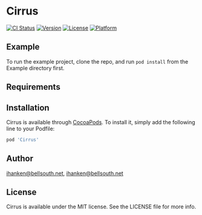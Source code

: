 # Cirrus

[![CI Status](http://img.shields.io/travis/ihanken@bellsouth.net/Cirrus.svg?style=flat)](https://travis-ci.org/ihanken@bellsouth.net/Cirrus)
[![Version](https://img.shields.io/cocoapods/v/Cirrus.svg?style=flat)](http://cocoapods.org/pods/Cirrus)
[![License](https://img.shields.io/cocoapods/l/Cirrus.svg?style=flat)](http://cocoapods.org/pods/Cirrus)
[![Platform](https://img.shields.io/cocoapods/p/Cirrus.svg?style=flat)](http://cocoapods.org/pods/Cirrus)

## Example

To run the example project, clone the repo, and run `pod install` from the Example directory first.

## Requirements

## Installation

Cirrus is available through [CocoaPods](http://cocoapods.org). To install
it, simply add the following line to your Podfile:

```ruby
pod 'Cirrus'
```

## Author

ihanken@bellsouth.net, ihanken@bellsouth.net

## License

Cirrus is available under the MIT license. See the LICENSE file for more info.
